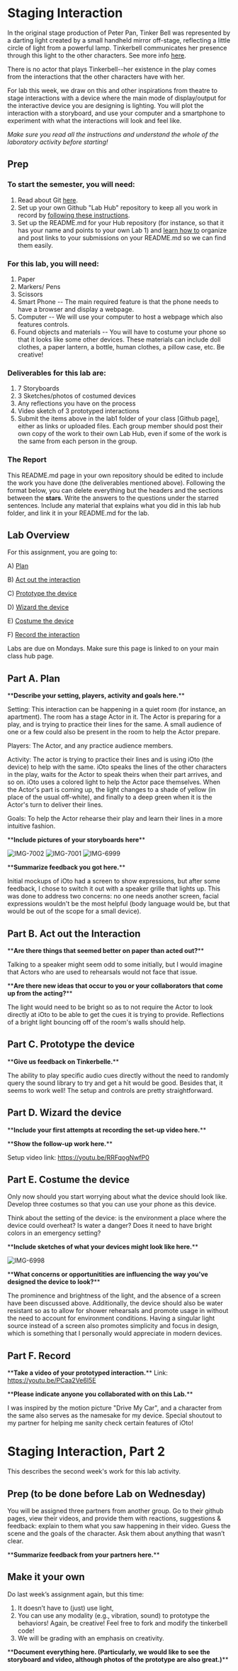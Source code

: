 

# Staging Interaction

In the original stage production of Peter Pan, Tinker Bell was represented by a darting light created by a small handheld mirror off-stage, reflecting a little circle of light from a powerful lamp. Tinkerbell communicates her presence through this light to the other characters. See more info [here](https://en.wikipedia.org/wiki/Tinker_Bell). 

There is no actor that plays Tinkerbell--her existence in the play comes from the interactions that the other characters have with her.

For lab this week, we draw on this and other inspirations from theatre to stage interactions with a device where the main mode of display/output for the interactive device you are designing is lighting. You will plot the interaction with a storyboard, and use your computer and a smartphone to experiment with what the interactions will look and feel like. 

_Make sure you read all the instructions and understand the whole of the laboratory activity before starting!_



## Prep

### To start the semester, you will need:
1. Read about Git [here](https://git-scm.com/book/en/v2/Getting-Started-What-is-Git%3F).
2. Set up your own Github "Lab Hub" repository to keep all you work in record by [following these instructions](https://github.com/FAR-Lab/Developing-and-Designing-Interactive-Devices/blob/2021Fall/readings/Submitting%20Labs.md).
3. Set up the README.md for your Hub repository (for instance, so that it has your name and points to your own Lab 1) and [learn how to](https://guides.github.com/features/mastering-markdown/) organize and post links to your submissions on your README.md so we can find them easily.


### For this lab, you will need:
1. Paper
2. Markers/ Pens
3. Scissors
4. Smart Phone -- The main required feature is that the phone needs to have a browser and display a webpage.
5. Computer -- We will use your computer to host a webpage which also features controls.
6. Found objects and materials -- You will have to costume your phone so that it looks like some other devices. These materials can include doll clothes, a paper lantern, a bottle, human clothes, a pillow case, etc. Be creative!

### Deliverables for this lab are: 
1. 7 Storyboards
1. 3 Sketches/photos of costumed devices
1. Any reflections you have on the process
1. Video sketch of 3 prototyped interactions
1. Submit the items above in the lab1 folder of your class [Github page], either as links or uploaded files. Each group member should post their own copy of the work to their own Lab Hub, even if some of the work is the same from each person in the group.

### The Report
This README.md page in your own repository should be edited to include the work you have done (the deliverables mentioned above). Following the format below, you can delete everything but the headers and the sections between the **stars**. Write the answers to the questions under the starred sentences. Include any material that explains what you did in this lab hub folder, and link it in your README.md for the lab.

## Lab Overview
For this assignment, you are going to:

A) [Plan](#part-a-plan) 

B) [Act out the interaction](#part-b-act-out-the-interaction) 

C) [Prototype the device](#part-c-prototype-the-device)

D) [Wizard the device](#part-d-wizard-the-device) 

E) [Costume the device](#part-e-costume-the-device)

F) [Record the interaction](#part-f-record)

Labs are due on Mondays. Make sure this page is linked to on your main class hub page.

## Part A. Plan 

\*\***Describe your setting, players, activity and goals here.**\*\*

Setting: This interaction can be happening in a quiet room (for instance, an apartment). The room has a stage Actor in it. The Actor is preparing for a play, and is trying to practice their lines for the same. A small audience of one or a few could also be present in the room to help the Actor prepare.

Players: The Actor, and any practice audience members.

Activity: The actor is trying to practice their lines and is using iOto (the device) to help with the same. iOto speaks the lines of the other characters in the play, waits for the Actor to speak theirs when their part arrives, and so on. iOto uses a colored light to help the Actor pace themselves. When the Actor's part is coming up, the light changes to a shade of yellow (in place of the usual off-white), and finally to a deep green when it is the Actor's turn to deliver their lines.

Goals: To help the Actor rehearse their play and learn their lines in a more intuitive fashion.

\*\***Include pictures of your storyboards here**\*\*

![IMG-7002](https://user-images.githubusercontent.com/39087742/187324981-d681c0ba-891e-40d0-ba25-49dac4340451.jpg)
![IMG-7001](https://user-images.githubusercontent.com/39087742/187325048-3a9b0ac5-92fe-4733-8888-29e521aab939.jpg)
![IMG-6999](https://user-images.githubusercontent.com/39087742/187325065-6e0a385e-607e-4c55-a5f2-9592abf94acb.jpg)

\*\***Summarize feedback you got here.**\*\*

Initial mockups of iOto had a screen to show expressions, but after some feedback, I chose to switch it out with a speaker grille that lights up. This was done to address two concerns: no one needs another screen, facial expressions wouldn't be the most helpful (body language would be, but that would be out of the scope for a small device).

## Part B. Act out the Interaction

\*\***Are there things that seemed better on paper than acted out?**\*\*

Talking to a speaker might seem odd to some initially, but I would imagine that Actors who are used to rehearsals would not face that issue.

\*\***Are there new ideas that occur to you or your collaborators that come up from the acting?**\*\*

The light would need to be bright so as to not require the Actor to look directly at iOto to be able to get the cues it is trying to provide. Reflections of a bright light bouncing off of the room's walls should help.

## Part C. Prototype the device

\*\***Give us feedback on Tinkerbelle.**\*\*

The ability to play specific audio cues directly without the need to randomly query the sound library to try and get a hit would be good. Besides that, it seems to work well! The setup and controls are pretty straightforward.

## Part D. Wizard the device

\*\***Include your first attempts at recording the set-up video here.**\*\* 

\*\***Show the follow-up work here.**\*\*

Setup video link: https://youtu.be/RRFqogNwfP0

## Part E. Costume the device

Only now should you start worrying about what the device should look like. Develop three costumes so that you can use your phone as this device.

Think about the setting of the device: is the environment a place where the device could overheat? Is water a danger? Does it need to have bright colors in an emergency setting?

\*\***Include sketches of what your devices might look like here.**\*\*

![IMG-6998](https://user-images.githubusercontent.com/39087742/187325841-31387f8b-1a24-4a4d-b6c8-ab6c4e8ffbbc.jpg)

\*\***What concerns or opportunitities are influencing the way you've designed the device to look?**\*\*

The prominence and brightness of the light, and the absence of a screen have been discussed above. Additionally, the device should also be water resistant so as to allow for shower rehearsals and promote usage in without the need to account for environment conditions. Having a singular light source instead of a screen also promotes simplicity and focus in design, which is something that I personally would appreciate in modern devices.

## Part F. Record

\*\***Take a video of your prototyped interaction.**\*\*
Link: https://youtu.be/PCaa2Ve6I5E

\*\***Please indicate anyone you collaborated with on this Lab.**\*\*

I was inspired by the motion picture "Drive My Car", and a character from the same also serves as the namesake for my device. Special shoutout to my partner for helping me sanity check certain features of iOto!


# Staging Interaction, Part 2 

This describes the second week's work for this lab activity.


## Prep (to be done before Lab on Wednesday)

You will be assigned three partners from another group. Go to their github pages, view their videos, and provide them with reactions, suggestions & feedback: explain to them what you saw happening in their video. Guess the scene and the goals of the character. Ask them about anything that wasn’t clear. 

\*\***Summarize feedback from your partners here.**\*\*

## Make it your own

Do last week’s assignment again, but this time: 
1) It doesn’t have to (just) use light, 
2) You can use any modality (e.g., vibration, sound) to prototype the behaviors! Again, be creative! Feel free to fork and modify the tinkerbell code! 
3) We will be grading with an emphasis on creativity. 

\*\***Document everything here. (Particularly, we would like to see the storyboard and video, although photos of the prototype are also great.)**\*\*
